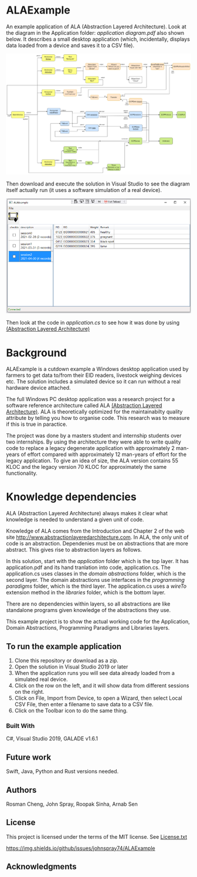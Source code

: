 # ALAExample

An example application of ALA (Abstraction Layered Architecture).
Look at the diagram in the Application folder: *application diagram.pdf* also shown below. It describes a small desktop application (which, incidentally, displays data loaded from a device and saves it to a CSV file).

![Application diagram](Application/Application-diagram.png)

Then download and execute the solution in Visual Studio to see the diagram itself actually run (it uses a software simulation of a real device).

![Application screenshot](Application/Application-screenshot.png)

Then look at the code in *application.cs* to see how it was done by using [(Abstraction Layered Architecture)](http://www.abstractionlayeredarchitecture.com)


# Background

ALAExample is a cutdown example a Windows desktop application used by farmers to get data to/from their EID readers, livestock weighing devices etc.
The solution includes a simulated device so it can run without a real hardware device attached. 

The full Windows PC desktop application was a research project for a software reference architecture called ALA [(Abstraction Layered Architecture)](http://www.abstractionlayeredarchitecture.com). ALA is theoretically optimized for the maintainabilty quality attribute by telling you how to organise code. This research was to measure if this is true in paractice.

The project was done by a masters student and internship students over two internships. By using the architecture they were able to write quality code to replace a legacy degenerate application with approximately 2 man-years of effort compared with approximately 12 man-years of effort for the legacy application. To give an idea of size, the ALA version contains 55 KLOC and the legacy version 70 KLOC for approximately the same functionality.



<!---
[(Abstraction Layered Architecture)](http://www.abstractionlayeredarchitecture.com)
-->

# Knowledge dependencies

ALA (Abstraction Layered Architecture) always makes it clear what knowledge is needed to understand a given unit of code.

Knowledge of ALA comes from the Introduction and Chapter 2 of the web site <http://www.abstractionlayeredarchitecture.com>.
In ALA, the only unit of code is an abstraction. Dependenies must be on abstractions that are more abstract. This gives rise to abstraction layers as follows.

In this solution, start with the *application* folder which is the top layer. It has application.pdf and its hand tranlation into code, application.cs.
The application.cs uses classes in the *domain abstractions* folder, which is the second layer.
The domain abstractions use interfaces in the *programming paradigms* folder, which is the third layer.
The application.cs uses a *wireTo* extension method in the *libraries* folder, which is the bottom layer.

There are no dependencies within layers, so all abstractions are like standalone programs given knowledge of the abstractions they use.

This example project is to show the actual working code for the Application, Domain Abstractions, Programming Paradigms and Libraries layers.


## To run the example application

1. Clone this repository or download as a zip.
2. Open the solution in Visual Studio 2019 or later
3. When the application runs you will see data already loaded from a simulated real device.
4. Click on the row on the left, and it will show data from different sessions on the right.
5. Click on File, Import from Device, to open a Wizard, then select Local CSV File, then enter a filename to save data to a CSV file.
6. Click on the Toolbar icon to do the same thing.


### Built With

C#, Visual Studio 2019, GALADE v1.6.1


## Future work

Swift, Java, Python and Rust versions needed.

## Authors

Rosman Cheng, John Spray, Roopak Sinha, Arnab Sen


## License

This project is licensed under the terms of the MIT license. See [License.txt](License.txt)

https://img.shields.io/github/issues/johnspray74/ALAExample

## Acknowledgments


